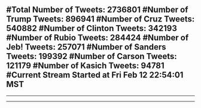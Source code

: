 #Total Number of Tweets: 2736801 
#Number of Trump Tweets: 896941
#Number of Cruz Tweets: 540882
#Number of Clinton Tweets: 342193
#Number of Rubio Tweets: 284424
#Number of Jeb! Tweets: 257071
#Number of Sanders Tweets: 199392
#Number of Carson Tweets: 121179
#Number of Kasich Tweets: 94781
#Current Stream Started at Fri Feb 12 22:54:01 MST
---
---
---

